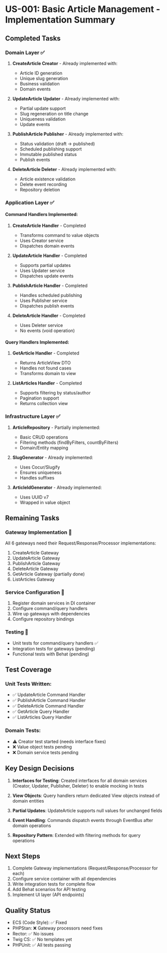 # US-001: Basic Article Management - Implementation Summary

## Completed Tasks

### Domain Layer ✅
1. **CreateArticle Creator** - Already implemented with:
   - Article ID generation
   - Unique slug generation
   - Business validation
   - Domain events

2. **UpdateArticle Updater** - Already implemented with:
   - Partial update support
   - Slug regeneration on title change
   - Uniqueness validation
   - Update events

3. **PublishArticle Publisher** - Already implemented with:
   - Status validation (draft → published)
   - Scheduled publishing support
   - Immutable published status
   - Publish events

4. **DeleteArticle Deleter** - Already implemented with:
   - Article existence validation
   - Delete event recording
   - Repository deletion

### Application Layer ✅

#### Command Handlers Implemented:
1. **CreateArticle Handler** - Completed
   - Transforms command to value objects
   - Uses Creator service
   - Dispatches domain events

2. **UpdateArticle Handler** - Completed
   - Supports partial updates
   - Uses Updater service
   - Dispatches update events

3. **PublishArticle Handler** - Completed
   - Handles scheduled publishing
   - Uses Publisher service
   - Dispatches publish events

4. **DeleteArticle Handler** - Completed
   - Uses Deleter service
   - No events (void operation)

#### Query Handlers Implemented:
1. **GetArticle Handler** - Completed
   - Returns ArticleView DTO
   - Handles not found cases
   - Transforms domain to view

2. **ListArticles Handler** - Completed
   - Supports filtering by status/author
   - Pagination support
   - Returns collection view

### Infrastructure Layer ✅
1. **ArticleRepository** - Partially implemented:
   - Basic CRUD operations
   - Filtering methods (findByFilters, countByFilters)
   - Domain/Entity mapping

2. **SlugGenerator** - Already implemented:
   - Uses Cocur/Slugify
   - Ensures uniqueness
   - Handles suffixes

3. **ArticleIdGenerator** - Already implemented:
   - Uses UUID v7
   - Wrapped in value object

## Remaining Tasks

### Gateway Implementation 🔄
All 6 gateways need their Request/Response/Processor implementations:
1. CreateArticle Gateway
2. UpdateArticle Gateway  
3. PublishArticle Gateway
4. DeleteArticle Gateway
5. GetArticle Gateway (partially done)
6. ListArticles Gateway

### Service Configuration 📝
1. Register domain services in DI container
2. Configure command/query handlers
3. Wire up gateways with dependencies
4. Configure repository bindings

### Testing 🧪
- Unit tests for command/query handlers ✅
- Integration tests for gateways (pending)
- Functional tests with Behat (pending)

## Test Coverage

### Unit Tests Written:
- ✅ UpdateArticle Command Handler
- ✅ PublishArticle Command Handler  
- ✅ DeleteArticle Command Handler
- ✅ GetArticle Query Handler
- ✅ ListArticles Query Handler

### Domain Tests:
- ⚠️ Creator test started (needs interface fixes)
- ❌ Value object tests pending
- ❌ Domain service tests pending

## Key Design Decisions

1. **Interfaces for Testing**: Created interfaces for all domain services (Creator, Updater, Publisher, Deleter) to enable mocking in tests

2. **View Objects**: Query handlers return dedicated View objects instead of domain entities

3. **Partial Updates**: UpdateArticle supports null values for unchanged fields

4. **Event Handling**: Commands dispatch events through EventBus after domain operations

5. **Repository Pattern**: Extended with filtering methods for query operations

## Next Steps

1. Complete Gateway implementations (Request/Response/Processor for each)
2. Configure service container with all dependencies
3. Write integration tests for complete flow
4. Add Behat scenarios for API testing
5. Implement UI layer (API endpoints)

## Quality Status

- ECS (Code Style): ✅ Fixed
- PHPStan: ❌ Gateway processors need fixes
- Rector: ✅ No issues
- Twig CS: ✅ No templates yet
- PHPUnit: ✅ All tests passing